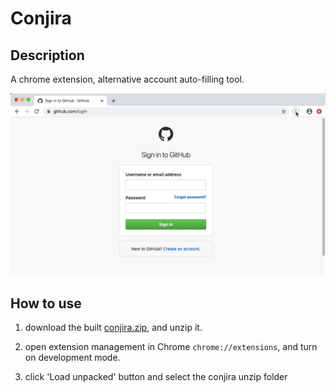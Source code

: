 # Conjira

## Description
A chrome extension, alternative account auto-filling tool.

![conjira demo](./conjira_demo.gif)

## How to use
1. download the built [conjira.zip](https://github.com/lanzhiping/conjira/blob/master/dist/conjira.zip), and unzip it.

2. open extension management in Chrome `chrome://extensions`, and turn on development mode.

3. click 'Load unpacked' button and select the conjira unzip folder
